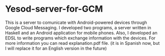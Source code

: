 Yesod-server-for-GCM
====================

This is a server to comunicate with Android-powered devices through Google Cloud Messaging. 
I developed two programs, a server written in Haskell and an Android application for mobile phones. 
Also, I developed an EDSL to write programs which exchange information with the devices.
For more information you can read explanation.pdf file. (it is in Spanish now, but I will 
replace it for an English version in the future)

